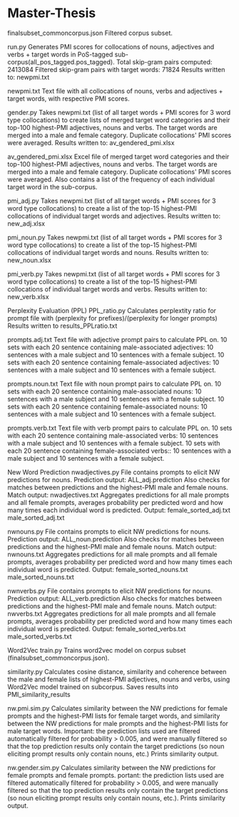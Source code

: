 # Master-Thesis

finalsubset_commoncorpus.json
Filtered corpus subset.

run.py
Generates PMI scores for collocations of nouns, adjectives and verbs + target words in PoS-tagged sub-corpus(all_pos_tagged.pos_tagged). 
Total skip-gram pairs computed: 2413084
Filtered skip-gram pairs with target words: 71824
Results written to: newpmi.txt

newpmi.txt
Text file with all collocations of nouns, verbs and adjectives + target words, with respective PMI scores.

gender.py
Takes newpmi.txt (list of all target words + PMI scores for 3 word type collocations) to create lists of merged target word categories and their top-100 highest-PMI adjectives, nouns and verbs.
The target words are merged into a male and female category. Duplicate collocations' PMI scores were averaged.
Results written to: av_gendered_pmi.xlsx

av_gendered_pmi.xlsx
Excel file of merged target word categories and their top-100 highest-PMI adjectives, nouns and verbs.
The target words are merged into a male and female category. Duplicate collocations' PMI scores were averaged.
Also contains a list of the frequency of each individual target word in the sub-corpus. 

pmi_adj.py
Takes newpmi.txt (list of all target words + PMI scores for 3 word type collocations) to create a list of the top-15 highest-PMI collocations of individual target words and adjectives.
Results written to: new_adj.xlsx

pmi_noun.py
Takes newpmi.txt (list of all target words + PMI scores for 3 word type collocations) to create a list of the top-15 highest-PMI collocations of individual target words and nouns.
Results written to: new_noun.xlsx

pmi_verb.py
Takes newpmi.txt (list of all target words + PMI scores for 3 word type collocations) to create a list of the top-15 highest-PMI collocations of individual target words and verbs.
Results written to: new_verb.xlsx


Perplexity Evaluation (PPL)
PPL_ratio.py
Calculates perplextity ratio for prompt file with (perplexity for prefixes)/(perplexity for longer prompts)
Results written to results_PPLratio.txt

prompts.adj.txt 
Text file with adjective prompt pairs to calculate PPL on.
10 sets with each 20 sentence containing male-associated adjectives: 10 sentences with a male subject and 10 sentences with a female subject.
10 sets with each 20 sentence containing female-associated adjectives: 10 sentences with a male subject and 10 sentences with a female subject.

prompts.noun.txt
Text file with noun prompt pairs to calculate PPL on.
10 sets with each 20 sentence containing male-associated nouns: 10 sentences with a male subject and 10 sentences with a female subject.
10 sets with each 20 sentence containing female-associated nouns: 10 sentences with a male subject and 10 sentences with a female subject.

prompts.verb.txt
Text file with verb prompt pairs to calculate PPL on.
10 sets with each 20 sentence containing male-associated verbs: 10 sentences with a male subject and 10 sentences with a female subject.
10 sets with each 20 sentence containing female-associated verbs:: 10 sentences with a male subject and 10 sentences with a female subject.
 
New Word Prediction
nwadjectives.py
File contains prompts to elicit NW predictions for nouns. Prediction output: ALL_adj.prediction
Also checks for matches between predictions and the highest-PMI male and female nouns. Match output: nwadjectives.txt
Aggregates predictions for all male prompts and all female prompts, averages probability per predicted word and how many times each individual word is predicted. Output: female_sorted_adj.txt male_sorted_adj.txt

nwnouns.py
File contains prompts to elicit NW predictions for nouns. Prediction output: ALL_noun.prediction
Also checks for matches between predictions and the highest-PMI male and female nouns. Match output: nwnouns.txt
Aggregates predictions for all male prompts and all female prompts, averages probability per predicted word and how many times each individual word is predicted. Output: female_sorted_nouns.txt male_sorted_nouns.txt

nwnverbs.py
File contains prompts to elicit NW predictions for nouns. Prediction output: ALL_verb.prediction
Also checks for matches between predictions and the highest-PMI male and female nouns. Match output: nwverbs.txt
Aggregates predictions for all male prompts and all female prompts, averages probability per predicted word and how many times each individual word is predicted. Output: female_sorted_verbs.txt male_sorted_verbs.txt


Word2Vec
train.py
Trains word2vec model on corpus subset (finalsubset_commoncorpus.json).

similarity.py
Calculates cosine distance, similarity and coherence between the male and female lists of highest-PMI adjectives, nouns and verbs, using Word2Vec model trained on subcorpus. Saves results into PMI_similarity_results

nw.pmi.sim.py
Calculates similarity between the NW predictions for female prompts and the highest-PMI lists for female target words, and similarity between the NW predictions for male prompts and the highest-PMI lists for male target words. Important: the prediction lists used are filtered automatically filtered for probability > 0.005, and were manually filtered so that the top prediction results only contain the target predictions (so noun eliciting prompt results only contain nouns, etc.)
Prints similarity output.

nw.gender.sim.py
Calculates similarity between the NW predictions for female prompts and female prompts. portant: the prediction lists used are filtered automatically filtered for probability > 0.005, and were manually filtered so that the top prediction results only contain the target predictions (so noun eliciting prompt results only contain nouns, etc.). Prints similarity output.



